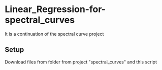 # Linear_Regression-for-spectral_curves

It is a continuation of the spectral curve project

## Setup

Download files from folder from project "spectral_curves" and this script
